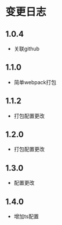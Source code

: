 # 变更日志

## 1.0.4 

- 关联github

## 1.1.0 

- 简单webpack打包

## 1.1.2 

- 打包配置更改

## 1.2.0

- 打包配置更改

## 1.3.0

- 配置更改

## 1.4.0

- 增加ts配置